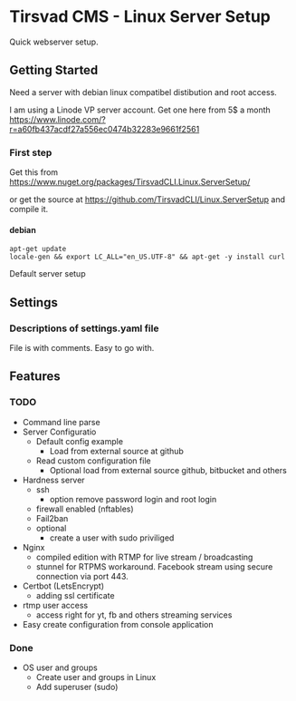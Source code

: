 # Tirsvad CMS - Linux Server Setup

Quick webserver setup.

## Getting Started

Need a server with debian linux compatibel distibution and root access.

I am using a Linode VP server account. Get one here from 5$ a month <https://www.linode.com/?r=a60fb437acdf27a556ec0474b32283e9661f2561>

### First step

Get this from https://www.nuget.org/packages/TirsvadCLI.Linux.ServerSetup/

or get the source at https://github.com/TirsvadCLI/Linux.ServerSetup and compile it.

#### debian

    apt-get update
    locale-gen && export LC_ALL="en_US.UTF-8" && apt-get -y install curl

Default server setup

## Settings

### Descriptions of settings.yaml file

File is with comments. Easy to go with.

## Features

### TODO

- Command line parse
- Server Configuratio
  - Default config example
    - Load from external source at github
  - Read custom configuration file
    - Optional load from external source github, bitbucket and others
- Hardness server
  - ssh
    - option remove password login and root login
  - firewall enabled (nftables)
  - Fail2ban
  - optional
    - create a user with sudo priviliged
- Nginx
  - compiled edition with RTMP for live stream / broadcasting
  - stunnel for RTPMS workaround. Facebook stream using secure connection via port 443.
- Certbot (LetsEncrypt)
  - adding ssl certificate
- rtmp user access
  - access right for yt, fb and others streaming services
- Easy create configuration from console application

### Done

- OS user and groups
  - Create user and groups in Linux
  - Add superuser (sudo)
